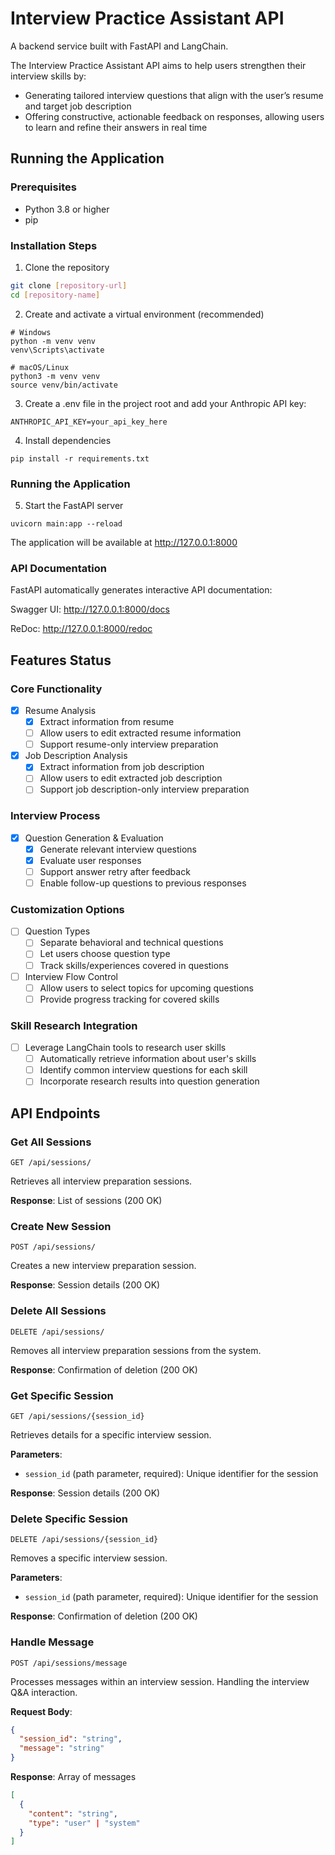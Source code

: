 # Interview Practice Assistant API

A backend service built with FastAPI and LangChain.

The Interview Practice Assistant API aims to help users strengthen their interview skills by:
- Generating tailored interview questions that align with the user’s resume and target job description
- Offering constructive, actionable feedback on responses, allowing users to learn and refine their answers in real time


## Running the Application

### Prerequisites
- Python 3.8 or higher
- pip

### Installation Steps

1. Clone the repository
```bash
git clone [repository-url]
cd [repository-name]
```

2. Create and activate a virtual environment (recommended)

```
# Windows
python -m venv venv
venv\Scripts\activate
```

```
# macOS/Linux
python3 -m venv venv
source venv/bin/activate
```

3. Create a .env file in the project root and add your Anthropic API key:

```
ANTHROPIC_API_KEY=your_api_key_here
```

4. Install dependencies

```pip install -r requirements.txt```

### Running the Application

5. Start the FastAPI server

```
uvicorn main:app --reload
```
The application will be available at http://127.0.0.1:8000

### API Documentation

FastAPI automatically generates interactive API documentation:

Swagger UI: http://127.0.0.1:8000/docs

ReDoc: http://127.0.0.1:8000/redoc

## Features Status

### Core Functionality
- [x] Resume Analysis
  - [x] Extract information from resume
  - [ ] Allow users to edit extracted resume information
  - [ ] Support resume-only interview preparation

- [x] Job Description Analysis
  - [x] Extract information from job description
  - [ ] Allow users to edit extracted job description
  - [ ] Support job description-only interview preparation

### Interview Process
- [x] Question Generation & Evaluation
  - [x] Generate relevant interview questions
  - [x] Evaluate user responses
  - [ ] Support answer retry after feedback
  - [ ] Enable follow-up questions to previous responses

### Customization Options
- [ ] Question Types
  - [ ] Separate behavioral and technical questions
  - [ ] Let users choose question type
  - [ ] Track skills/experiences covered in questions

- [ ] Interview Flow Control
  - [ ] Allow users to select topics for upcoming questions
  - [ ] Provide progress tracking for covered skills

### Skill Research Integration
- [ ] Leverage LangChain tools to research user skills
  - [ ] Automatically retrieve information about user's skills
  - [ ] Identify common interview questions for each skill
  - [ ] Incorporate research results into question generation

## API Endpoints

### Get All Sessions
```http
GET /api/sessions/
```
Retrieves all interview preparation sessions.

**Response**: List of sessions (200 OK)

### Create New Session
```http
POST /api/sessions/
```
Creates a new interview preparation session.

**Response**: Session details (200 OK)

### Delete All Sessions
```http
DELETE /api/sessions/
```
Removes all interview preparation sessions from the system.

**Response**: Confirmation of deletion (200 OK)

### Get Specific Session
```http
GET /api/sessions/{session_id}
```
Retrieves details for a specific interview session.

**Parameters**:
- `session_id` (path parameter, required): Unique identifier for the session

**Response**: Session details (200 OK)

### Delete Specific Session
```http
DELETE /api/sessions/{session_id}
```
Removes a specific interview session.

**Parameters**:
- `session_id` (path parameter, required): Unique identifier for the session

**Response**: Confirmation of deletion (200 OK)

### Handle Message
```http
POST /api/sessions/message
```
Processes messages within an interview session. Handling the interview Q&A interaction.

**Request Body**:
```json
{
  "session_id": "string",
  "message": "string"
}
```

**Response**: Array of messages
```json
[
  {
    "content": "string",
    "type": "user" | "system"
  }
]
```


